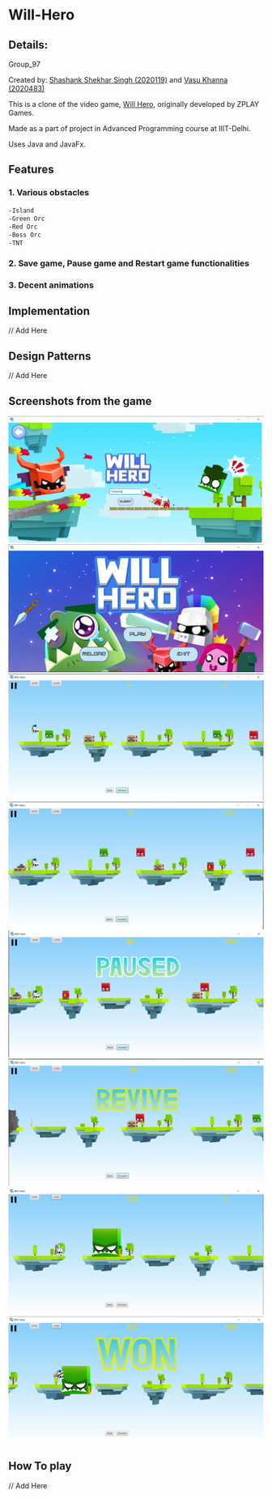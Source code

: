 # Will-Hero
 ## Details:
  Group_97
  
  Created by: [Shashank Shekhar Singh (2020119)](https://github.com/g-nerix) and [Vasu Khanna (2020483)](https://github.com/vasukhanna)

  This is a clone of the video game, [Will Hero](https://will-hero.fandom.com/wiki/Will_Hero_Wiki), originally developed by ZPLAY Games.

  Made as a part of project in Advanced Programming course at IIIT-Delhi.

  Uses Java and JavaFx.
  
## Features
### 1. Various obstacles
    -Island
    -Green Orc
    -Red Orc
    -Boss Orc
    -TNT
  
### 2. Save game, Pause game and Restart game functionalities
### 3. Decent animations

## Implementation
// Add Here

## Design Patterns
// Add Here

## Screenshots from the game
![Alt Image text](/Screenshot/enterName.png?raw=true "Enter Name")
![Alt Image text](/Screenshot/MainMenu.png?raw=true "Main Menu")
![Alt Image text](/Screenshot/game1.png?raw=true "screenshot 1")
![Alt Image text](/Screenshot/game2.png?raw=true "screenshot 2")
![Alt Image text](/Screenshot/PauseMenu.png?raw=true "Pause Menu")
![Alt Image text](/Screenshot/Revive.png?raw=true "Revive option")
![Alt Image text](/Screenshot/BossFight.png?raw=true "Boss Fight")
![Alt Image text](/Screenshot/Victory.png?raw=true "Victory")

## How To play
// Add Here
